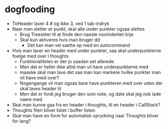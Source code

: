 # dogfooding

- ToHeader laver 4 # og ikke 3, ved 1 tab-indryk
- Naar man sletter et punkt, skal alle under punkter ogsaa slettes
    - Brug Treesitter til at finde den naeste nonindentet linje
    - Skal kun aktiveres hvis man bruger dd
        - Det kan man vel saette op med en autocommand
- Hvis man laver en header med under punkter, saa skal underpunkterne foelge med over i thoughts
    - Funktionaliteten er der jo saadan set allerede
    - Men det er heller ikke altid man vil have underpunkterne med
    - maaske skal man lave det saa man kan markere hvilke punkter man vil have med over?
    - Nogengange vil man ogsaa bare have punkteren med over uden der skal laves header til
    - Men det er fordi jeg bruger den som note, og date skal jeg nok lade vaere med
- Skal man kunne gaa fra en header i thoughts, til en header i CallStack?
- Thoughts filen bliver listet i buffer listen
- Skal man have en form for automatisk oprydning naar Thoughts bliver for lang?
